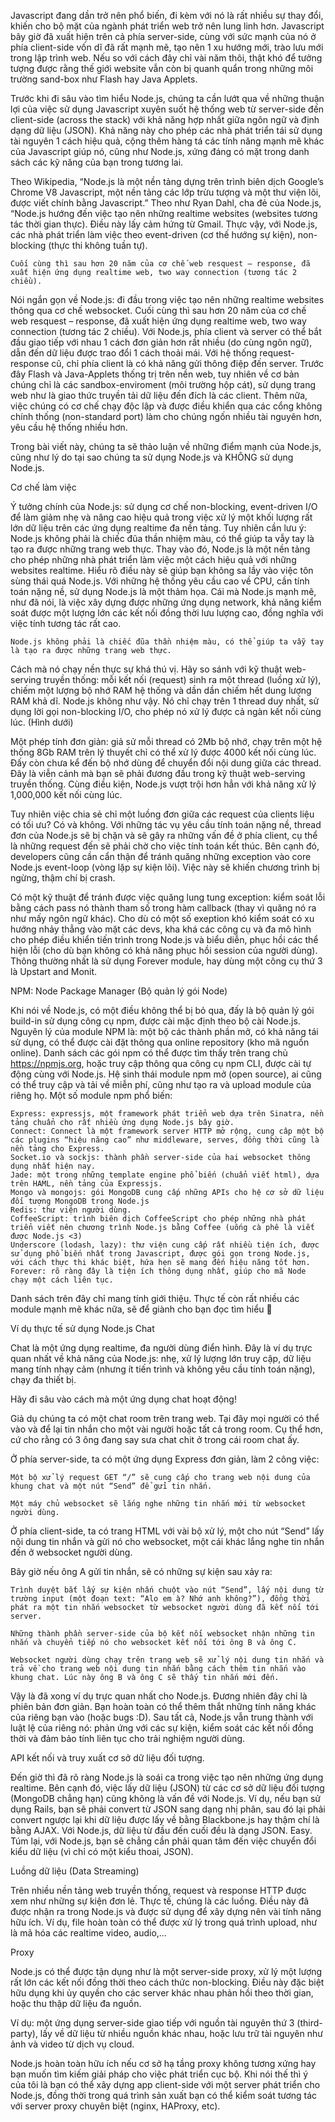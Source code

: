 Javascript đang dần trở nên phổ biến, đi kèm với nó là rất nhiều sự thay đổi, khiến cho bộ mặt của ngành phát triển web trở nên lung linh hơn. Javascript bây giờ đã xuất hiện trên cả phía server-side, cùng với sức mạnh của nó ở phía client-side vốn dĩ đã rất mạnh mẽ, tạo nên 1 xu hướng mới, trào lưu mới trong lập trình web. Nếu so với cách đây chỉ vài năm thôi, thật khó để tưởng tượng được rằng thế giới website vẫn còn bị quanh quẩn trong những môi trường sand-box như Flash hay Java Applets.

Trước khi đi sâu vào tìm hiểu Node.js, chúng ta cần lướt qua về những thuận lợi của việc sử dụng Javascript xuyên suốt hệ thống web từ server-side đến client-side (across the stack) với khả năng hợp nhất giữa ngôn ngữ và định dạng dữ liệu (JSON). Khả năng này cho phép các nhà phát triển tái sử dụng tài nguyên 1 cách hiệu quả, cộng thêm hàng tá các tính năng mạnh mẽ khác của Javascript giúp nó, cũng như Node.js, xứng đáng có mặt trong danh sách các kỹ năng của bạn trong tương lai.

Theo Wikipedia, “Node.js là một nền tảng dựng trên trình biên dịch Google’s Chrome V8 Javascript, một nền tảng các lớp trừu tượng và một thư viện lõi, được viết chính bằng Javascript.” Theo như Ryan Dahl, cha đẻ của Node.js, “Node.js hướng đến việc tạo nên những realtime websites (websites tương tác thời gian thực). Điều này lấy cảm hứng từ Gmail. Thực vậy, với Node.js, các nhà phát triển làm việc theo event-driven (cơ thế hướng sự kiện), non-blocking (thực thi không tuần tự).

    Cuối cùng thì sau hơn 20 năm của cơ chế web resquest – response, đã xuất hiện ứng dụng realtime web, two way connection (tương tác 2 chiều).

Nói ngắn gọn về Node.js: đi đầu trong việc tạo nên những realtime websites thông qua cơ chế websocket. Cuối cùng thì sau hơn 20 năm của cơ chế web resquest – response, đã xuất hiện ứng dụng realtime web, two way connection (tương tác 2 chiều). Với Node.js, phía client và server có thể bắt đầu giao tiếp với nhau 1 cách đơn giản hơn rất nhiều (do cùng ngôn ngữ), dẫn đến dữ liệu được trao đổi 1 cách thoải mái. Với hệ thống request-response cũ, chỉ phía client là có khả năng gửi thông điệp đến server. Trước đây Flash và Java-Applets thống trị trên nền web, tuy nhiên về cơ bản chúng chỉ là các sandbox-enviroment (môi trường hộp cát), sử dụng trang web như là giao thức truyền tải dữ liệu đến đích là các client. Thêm nữa, việc chúng có cơ chế chạy độc lập và được điều khiển qua các cổng không chính thống (non-standard port) làm cho chúng ngốn nhiều tài nguyên hơn, yêu cầu hệ thống nhiều hơn.

Trong bài viết này, chúng ta sẽ thảo luận về những điểm mạnh của Node.js, cũng như lý do tại sao chúng ta sử dụng Node.js và KHÔNG sử dụng Node.js.

 
Cơ chế làm việc

Ý tưởng chính của Node.js: sử dụng cơ chế non-blocking, event-driven I/O để làm giảm nhẹ và nâng cao hiệu quả trong việc xử lý một khối lượng rất lớn dữ liệu trên các ứng dụng realtime đa nền tảng. Tuy nhiên cần lưu ý: Node.js không phải là chiếc đũa thần nhiệm màu, có thể giúp ta vẫy tay là tạo ra được những trang web thực. Thay vào đó, Node.js là một nền tảng cho phép những nhà phát triển làm việc một cách hiệu quả với những websites realtime. Hiểu rõ điều này sẽ giúp bạn không sa lầy vào việc tôn sùng thái quá Node.js. Với những hệ thống yêu cầu cao về CPU, cần tính toán nặng nề, sử dụng Node.js là một thảm họa. Cái mà Node.js mạnh mẽ, như đã nói, là việc xây dựng được những ứng dụng network, khả năng kiểm soát được một lượng lớn các kết nối đồng thời lưu lượng cao, đồng nghĩa với việc tính tương tác rất cao.

    Node.js không phải là chiếc đũa thần nhiệm màu, có thể giúp ta vẫy tay là tạo ra được những trang web thực.

Cách mà nó chạy nền thực sự khá thú vị. Hãy so sánh với kỹ thuật web-serving truyền thống: mỗi kết nối (request) sinh ra một thread (luồng xử lý), chiếm một lượng bộ nhớ RAM hệ thống và dần dần chiếm hết dung lượng RAM khả dĩ. Node.js không như vậy. Nó chỉ chạy trên 1 thread duy nhất, sử dụng lời gọi non-blocking I/O, cho phép nó xử lý được cả ngàn kết nối cùng lúc. (Hình dưới)

 

Một phép tính đơn giản: giả sử mỗi thread có 2Mb bộ nhớ, chạy trên một hệ thống 8Gb RAM trên lý thuyết chỉ có thể xử lý được 4000 kết nối cùng lúc. Đấy còn chưa kể đến bộ nhớ dùng để chuyển đổi nội dung giữa các thread. Đây là viễn cảnh mà bạn sẽ phải đương đầu trong kỹ thuật web-serving truyền thống. Cùng điều kiện, Node.js vượt trội hơn hẳn với khả năng xử lý 1,000,000 kết nối cùng lúc.

Tuy nhiên việc chia sẻ chỉ một luồng đơn giữa các request của clients liệu có tối ưu? Có và không. Với những tác vụ yêu cầu tính toán nặng nề, thread đơn của Node.js sẽ bị chặn và sẽ gây ra những vấn đề ở phía client, cụ thể là những request đến sẽ phải chờ cho việc tính toán kết thúc. Bên cạnh đó, developers cũng cần cẩn thận để tránh quăng những exception vào core Node.js event-loop (vòng lặp sự kiện lõi). Việc này sẽ khiến chương trình bị ngừng, thậm chí bị crash.

Có một kỹ thuật để tránh được việc quăng lung tung exception: kiểm soát lỗi bằng cách pass nó thành tham số trong hàm callback (thay vì quăng nó ra như mấy ngôn ngữ khác). Cho dù có một số exeption khó kiểm soát có xu hướng nhảy thẳng vào mặt các devs, kha khá các công cụ và đa mô hình cho phép điều khiển tiến trình trong Node.js và biểu diễn, phục hồi các thể hiện lỗi (cho dù bạn không có khả năng phục hồi session của người dùng). Thông thường nhất là sử dụng Forever module, hay dùng một công cụ thứ 3 là Upstart and Monit.

 
NPM: Node Package Manager (Bộ quản lý gói Node)

Khi nói về Node.js, có một điều không thể bị bỏ qua, đấy là bộ quản lý gói build-in sử dụng công cụ npm, được cài mặc định theo bộ cài Node.js. Nguyên lý của module NPM là: một bộ các thành phần mở, có khả năng tái sử dụng, có thể được cài đặt thông qua online repository (kho mã nguồn online). Danh sách các gói npm có thể được tìm thấy trên trang chủ https://npmjs.org, hoặc truy cập thông qua công cụ npm CLI, được cài tự động cùng với Node.js. Hệ sinh thái module npm mở (open source), ai cũng có thể truy cập và tải về miễn phí, cũng như tạo ra và upload module của riêng họ. Một số module npm phổ biến:

    Express: expressjs, một framework phát triển web dựa trên Sinatra, nền tảng chuẩn cho rất nhiều ứng dụng Node.js bây giờ.
    Connect: Connect là một framework server HTTP mở rộng, cung câp một bộ các plugins “hiệu năng cao” như middleware, serves, đồng thời cũng là nền tảng cho Express.
    Socket.io và sockjs: thành phần server-side của hai websocket thông dụng nhất hiện nay.
    Jade: một trong những template engine phổ biến (chuẩn viết html), dựa trên HAML, nền tảng của Expressjs.
    Mongo và mongojs: gói MongoDB cung cấp những APIs cho hệ cơ sở dữ liệu đối tượng MongoDB trong Node.js
    Redis: thư viện người dùng.
    CoffeeScript: trình biên dịch CoffeeScript cho phép những nhà phát triển viết nên chương trình Node.js bằng Coffee (uống cà phê là viết được Node.js <3)
    Underscore (lodash, lazy): thư viện cung cấp rất nhiều tiện ích, được sử dụng phổ biến nhất trong Javascript, được gói gọn trong Node.js, với cách thực thi khác biệt, hứa hẹn sẽ mang đến hiệu năng tốt hơn.
    Forever: rõ ràng đây là tiện ích thông dụng nhất, giúp cho mã Node chạy một cách liên tục.

Danh sách trên đây chỉ mang tính giới thiệu. Thực tế còn rất nhiều các module mạnh mẽ khác nữa, sẽ để giành cho bạn đọc tìm hiểu :fu:
 
Ví dụ thực tế sử dụng Node.js
Chat

Chat là một ứng dụng realtime, đa người dùng điển hình. Đây là ví dụ trực quan nhất về khả năng của Node.js: nhẹ, xử lý lượng lớn truy cập, dữ liệu mang tính nhạy cảm (nhưng ít tiến trình và không yêu cầu tính toán nặng), chạy đa thiết bị.

Hãy đi sâu vào cách mà một ứng dụng chat hoạt động!

Giả dụ chúng ta có một chat room trên trang web. Tại đây mọi người có thể vào và để lại tin nhắn cho một vài người hoặc tất cả trong room. Cụ thể hơn, cứ cho rằng có 3 ông đang say sưa chat chit ở trong cái room chat ấy.

Ở phía server-side, ta có một ứng dụng Express đơn giản, làm 2 công việc:

    Một bộ xử lý request GET “/” sẽ cung cấp cho trang web nội dung của khung chat và một nút “Send” để gửi tin nhắn.

    Một máy chủ websocket sẽ lắng nghe những tin nhắn mới từ websocket người dùng.

Ở phía client-side, ta có trang HTML với vài bộ xử lý, một cho nút “Send” lấy nội dung tin nhắn và gửi nó cho websocket, một cái khác lắng nghe tin nhắn đến ở websocket người dùng.

Bây giờ nếu ông A gửi tin nhắn, sẽ có những sự kiện sau xảy ra:

    Trình duyệt bắt lấy sự kiện nhấn chuột vào nút “Send”, lấy nội dung từ trường input (một đoạn text: “Alo em à? Nhớ anh không?”), đồng thời phát ra một tin nhắn websocket từ websocket người dùng đã kết nối tới server.

    Những thành phần server-side của bộ kết nối websocket nhận những tin nhắn và chuyển tiếp nó cho websocket kết nối tới ông B và ông C.

    Websocket người dùng chạy trên trang web sẽ xử lý nội dung tin nhắn và trả về cho trang web nội dung tin nhắn bằng cách thêm tin nhắn vào khung chat. Lúc này ông B và ông C sẽ thấy tin nhắn mới đến.

Vậy là đã xong ví dụ trực quan nhất cho Node.js. Đương nhiên đây chỉ là phiên bản đơn giản. Bạn hoàn toàn có thể thêm thắt những tính năng khác của riêng bạn vào (hoặc bugs :D). Sau tất cả, Node.js vẫn trung thành với luật lệ của riêng nó: phản ứng với các sự kiện, kiểm soát các kết nối đồng thời và đảm bảo tính liên tục cho trải nghiệm người dùng.

 
API kết nối và truy xuất cơ sở dữ liệu đối tượng.

Đến giờ thì đã rõ ràng Node.js là soái ca trong việc tạo nên những ứng dụng realtime. Bên cạnh đó, việc lấy dữ liệu (JSON) từ các cơ sở dữ liệu đối tượng (MongoDB chẳng hạn) cũng không là vấn đề với Node.js. Ví dụ, nếu bạn sử dụng Rails, bạn sẽ phải convert từ JSON sang dạng nhị phân, sau đó lại phải convert ngược lại khi dữ liệu được lấy về bằng Blackbone.js hay thậm chí là bằng AJAX. Với Node.js, dữ liệu từ đầu đến cuối đều là dạng JSON. Easy. Túm lại, với Node.js, bạn sẽ chẳng cần phải quan tâm đến việc chuyển đổi kiểu dữ liệu (vì chỉ có một kiểu thoai, JSON).

 
Luồng dữ liệu (Data Streaming)

Trên nhiều nền tảng web truyền thống, request và response HTTP được xem như những sự kiện đơn lẻ. Thực tế, chúng là các luồng. Điều này đã được nhận ra trong Node.js và được sử dụng để xây dựng nên vài tính năng hữu ích. Ví dụ, file hoàn toàn có thể được xử lý trong quá trình upload, như là mã hóa các realtime video, audio,…

 
Proxy

Node.js có thể được tận dụng như là một server-side proxy, xử lý một lượng rất lớn các kết nối đồng thời theo cách thức non-blocking. Điều này đặc biệt hữu dụng khi ủy quyền cho các server khác nhau phản hồi theo thời gian, hoặc thu thập dữ liệu đa nguồn.

Ví dụ: một ứng dụng server-side giao tiếp với nguồn tài nguyên thứ 3 (third-party), lấy về dữ liệu từ nhiều nguồn khác nhau, hoặc lưu trữ tài nguyên như ảnh và video từ dịch vụ cloud.

Node.js hoàn toàn hữu ích nếu cơ sở hạ tầng proxy không tương xứng hay bạn muốn tìm kiếm giải pháp cho việc phát triển cục bộ. Khi nói thế thì ý của tôi là bạn có thể xây dựng app client-side với một server phát triển cho Node.js, đồng thời trong quá trình sản xuất bạn có thể kiểm soát tương tác với server proxy chuyên biệt (nginx, HAProxy, etc).
